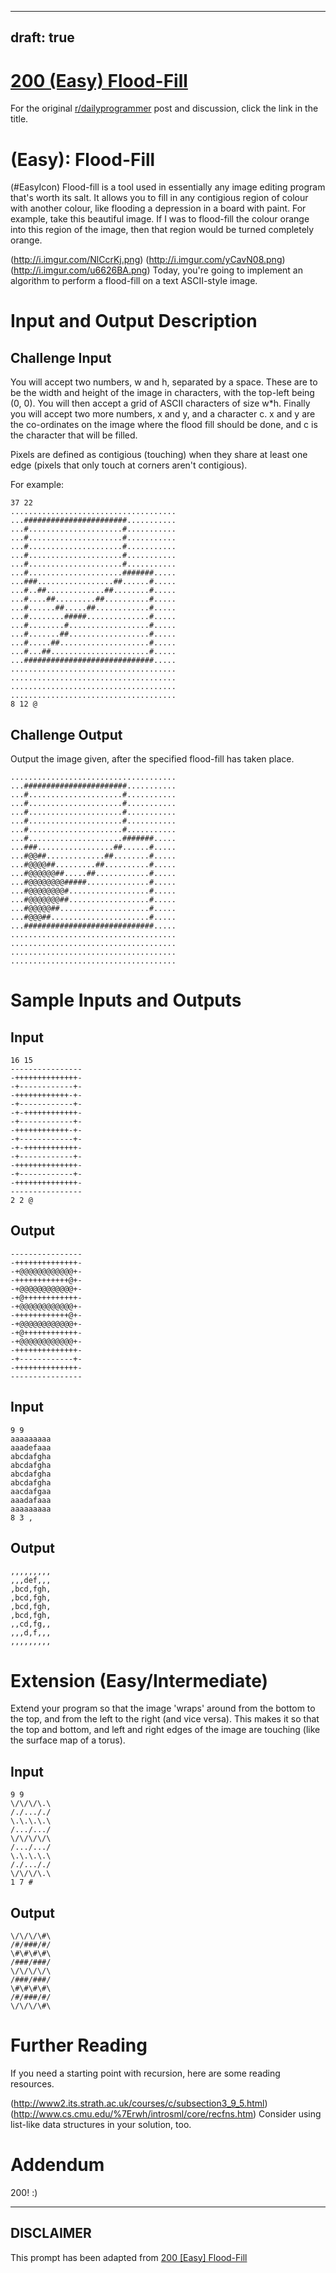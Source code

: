 ---
draft: true
----

# [200 (Easy) Flood-Fill](https://www.reddit.com/r/dailyprogrammer/comments/2ug3hx/20150202_challenge_200_easy_floodfill/)

For the original [r/dailyprogrammer](https://www.reddit.com/r/dailyprogrammer/) post and discussion, click the link in the title.

#  (Easy): Flood-Fill
(#EasyIcon)
Flood-fill is a tool used in essentially any image editing program that's worth its salt. It allows you to fill in any contigious region of colour with another colour, like flooding a depression in a board with paint. For example, take this beautiful image. If I was to flood-fill the colour orange into this region of the image, then that region would be turned completely orange.

(http://i.imgur.com/NlCcrKj.png)
(http://i.imgur.com/yCavN08.png)
(http://i.imgur.com/u6626BA.png)
Today, you're going to implement an algorithm to perform a flood-fill on a text ASCII-style image.

# Input and Output Description
## Challenge Input
You will accept two numbers, w and h, separated by a space. These are to be the width and height of the image in characters, with the top-left being (0, 0). You will then accept a grid of ASCII characters of size w*h. Finally you will accept two more numbers, x and y, and a character c. x and y are the co-ordinates on the image where the flood fill should be done, and c is the character that will be filled.

Pixels are defined as contigious (touching) when they share at least one edge (pixels that only touch at corners aren't contigious).

For example:


```
37 22
.....................................
...#######################...........
...#.....................#...........
...#.....................#...........
...#.....................#...........
...#.....................#...........
...#.....................#...........
...#.....................#######.....
...###.................##......#.....
...#..##.............##........#.....
...#....##.........##..........#.....
...#......##.....##............#.....
...#........#####..............#.....
...#........#..................#.....
...#.......##..................#.....
...#.....##....................#.....
...#...##......................#.....
...#############################.....
.....................................
.....................................
.....................................
.....................................
8 12 @
```
## Challenge Output
Output the image given, after the specified flood-fill has taken place.


```
.....................................
...#######################...........
...#.....................#...........
...#.....................#...........
...#.....................#...........
...#.....................#...........
...#.....................#...........
...#.....................#######.....
...###.................##......#.....
...#@@##.............##........#.....
...#@@@@##.........##..........#.....
...#@@@@@@##.....##............#.....
...#@@@@@@@@#####..............#.....
...#@@@@@@@@#..................#.....
...#@@@@@@@##..................#.....
...#@@@@@##....................#.....
...#@@@##......................#.....
...#############################.....
.....................................
.....................................
.....................................
.....................................
```
# Sample Inputs and Outputs
## Input

```
16 15
----------------
-++++++++++++++-
-+------------+-
-++++++++++++-+-
-+------------+-
-+-++++++++++++-
-+------------+-
-++++++++++++-+-
-+------------+-
-+-++++++++++++-
-+------------+-
-++++++++++++++-
-+------------+-
-++++++++++++++-
----------------
2 2 @
```
## Output

```
----------------
-++++++++++++++-
-+@@@@@@@@@@@@+-
-++++++++++++@+-
-+@@@@@@@@@@@@+-
-+@++++++++++++-
-+@@@@@@@@@@@@+-
-++++++++++++@+-
-+@@@@@@@@@@@@+-
-+@++++++++++++-
-+@@@@@@@@@@@@+-
-++++++++++++++-
-+------------+-
-++++++++++++++-
----------------
```
## Input

```
9 9
aaaaaaaaa
aaadefaaa
abcdafgha
abcdafgha
abcdafgha
abcdafgha
aacdafgaa
aaadafaaa
aaaaaaaaa
8 3 ,
```
## Output

```
,,,,,,,,,
,,,def,,,
,bcd,fgh,
,bcd,fgh,
,bcd,fgh,
,bcd,fgh,
,,cd,fg,,
,,,d,f,,,
,,,,,,,,,
```
# Extension (Easy/Intermediate)
Extend your program so that the image 'wraps' around from the bottom to the top, and from the left to the right (and vice versa). This makes it so that the top and bottom, and left and right edges of the image are touching (like the surface map of a torus).

## Input

```
9 9
\/\/\/\.\
/./..././
\.\.\.\.\
/.../.../
\/\/\/\/\
/.../.../
\.\.\.\.\
/./..././
\/\/\/\.\
1 7 #
```
## Output

```
\/\/\/\#\
/#/###/#/
\#\#\#\#\
/###/###/
\/\/\/\/\
/###/###/
\#\#\#\#\
/#/###/#/
\/\/\/\#\
```
# Further Reading
If you need a starting point with recursion, here are some reading resources.

(http://www2.its.strath.ac.uk/courses/c/subsection3_9_5.html)
(http://www.cs.cmu.edu/%7Erwh/introsml/core/recfns.htm)
Consider using list-like data structures in your solution, too.

# Addendum
200! :)


----
## **DISCLAIMER**
This prompt has been adapted from [200 [Easy] Flood-Fill](https://www.reddit.com/r/dailyprogrammer/comments/2ug3hx/20150202_challenge_200_easy_floodfill/
)
